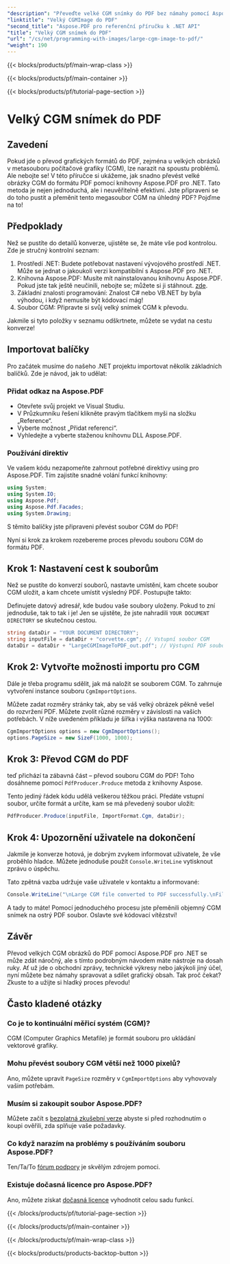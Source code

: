 ```yaml
---
"description": "Převeďte velké CGM snímky do PDF bez námahy pomocí Aspose.PDF pro .NET. Postupujte podle tohoto jednoduchého návodu pro rychlý a efektivní proces konverze."
"linktitle": "Velký CGMImage do PDF"
"second_title": "Aspose.PDF pro referenční příručku k .NET API"
"title": "Velký CGM snímek do PDF"
"url": "/cs/net/programming-with-images/large-cgm-image-to-pdf/"
"weight": 190
---
```


{{< blocks/products/pf/main-wrap-class >}}

{{< blocks/products/pf/main-container >}}

{{< blocks/products/pf/tutorial-page-section >}}

# Velký CGM snímek do PDF

## Zavedení

Pokud jde o převod grafických formátů do PDF, zejména u velkých obrázků v metasouboru počítačové grafiky (CGM), lze narazit na spoustu problémů. Ale nebojte se! V této příručce si ukážeme, jak snadno převést velké obrázky CGM do formátu PDF pomocí knihovny Aspose.PDF pro .NET. Tato metoda je nejen jednoduchá, ale i neuvěřitelně efektivní. Jste připraveni se do toho pustit a přeměnit tento megasoubor CGM na úhledný PDF? Pojďme na to!

## Předpoklady

Než se pustíte do detailů konverze, ujistěte se, že máte vše pod kontrolou. Zde je stručný kontrolní seznam:

1. Prostředí .NET: Budete potřebovat nastavení vývojového prostředí .NET. Může se jednat o jakoukoli verzi kompatibilní s Aspose.PDF pro .NET.
2. Knihovna Aspose.PDF: Musíte mít nainstalovanou knihovnu Aspose.PDF. Pokud jste tak ještě neučinili, nebojte se; můžete si ji stáhnout. [zde](https://releases.aspose.com/pdf/net/).
3. Základní znalosti programování: Znalost C# nebo VB.NET by byla výhodou, i když nemusíte být kódovací mág!
4. Soubor CGM: Připravte si svůj velký snímek CGM k převodu.

Jakmile si tyto položky v seznamu odškrtnete, můžete se vydat na cestu konverze!

## Importovat balíčky

Pro začátek musíme do našeho .NET projektu importovat několik základních balíčků. Zde je návod, jak to udělat:

### Přidat odkaz na Aspose.PDF

- Otevřete svůj projekt ve Visual Studiu.
- V Průzkumníku řešení klikněte pravým tlačítkem myši na složku „Reference“.
- Vyberte možnost „Přidat referenci“.
- Vyhledejte a vyberte staženou knihovnu DLL Aspose.PDF.

### Používání direktiv

Ve vašem kódu nezapomeňte zahrnout potřebné direktivy using pro Aspose.PDF. Tím zajistíte snadné volání funkcí knihovny:

```csharp
using System;
using System.IO;
using Aspose.Pdf;
using Aspose.Pdf.Facades;
using System.Drawing;
```

S těmito balíčky jste připraveni převést soubor CGM do PDF!

Nyní si krok za krokem rozebereme proces převodu souboru CGM do formátu PDF.

## Krok 1: Nastavení cest k souborům

Než se pustíte do konverzí souborů, nastavte umístění, kam chcete soubor CGM uložit, a kam chcete umístit výsledný PDF. Postupujte takto:

Definujete datový adresář, kde budou vaše soubory uloženy. Pokud to zní jednoduše, tak to tak i je! Jen se ujistěte, že jste nahradili `YOUR DOCUMENT DIRECTORY` se skutečnou cestou.

```csharp
string dataDir = "YOUR DOCUMENT DIRECTORY";
string inputFile = dataDir + "corvette.cgm"; // Vstupní soubor CGM
dataDir = dataDir + "LargeCGMImageToPDF_out.pdf"; // Výstupní PDF soubor
```

## Krok 2: Vytvořte možnosti importu pro CGM

Dále je třeba programu sdělit, jak má naložit se souborem CGM. To zahrnuje vytvoření instance souboru `CgmImportOptions`.

Můžete zadat rozměry stránky tak, aby se váš velký obrázek pěkně vešel do rozvržení PDF. Můžete zvolit různé rozměry v závislosti na vašich potřebách. V níže uvedeném příkladu je šířka i výška nastavena na 1000:

```csharp
CgmImportOptions options = new CgmImportOptions();
options.PageSize = new SizeF(1000, 1000);
```

## Krok 3: Převod CGM do PDF

teď přichází ta zábavná část – převod souboru CGM do PDF! Toho dosáhneme pomocí `PdfProducer.Produce` metoda z knihovny Aspose.

Tento jediný řádek kódu udělá veškerou těžkou práci. Předáte vstupní soubor, určíte formát a určíte, kam se má převedený soubor uložit:

```csharp
PdfProducer.Produce(inputFile, ImportFormat.Cgm, dataDir);
```

## Krok 4: Upozornění uživatele na dokončení

Jakmile je konverze hotová, je dobrým zvykem informovat uživatele, že vše proběhlo hladce. Můžete jednoduše použít `Console.WriteLine` vytisknout zprávu o úspěchu.

Tato zpětná vazba udržuje vaše uživatele v kontaktu a informované:

```csharp
Console.WriteLine("\nLarge CGM file converted to PDF successfully.\nFile saved at " + dataDir);
```

A tady to máte! Pomocí jednoduchého procesu jste přeměnili objemný CGM snímek na ostrý PDF soubor. Oslavte své kódovací vítězství!

## Závěr

Převod velkých CGM obrázků do PDF pomocí Aspose.PDF pro .NET se může zdát náročný, ale s tímto podrobným návodem máte nástroje na dosah ruky. Ať už jde o obchodní zprávy, technické výkresy nebo jakýkoli jiný účel, nyní můžete bez námahy spravovat a sdílet grafický obsah. Tak proč čekat? Zkuste to a užijte si hladký proces převodu!

## Často kladené otázky

### Co je to kontinuální měřicí systém (CGM)?
CGM (Computer Graphics Metafile) je formát souboru pro ukládání vektorové grafiky.

### Mohu převést soubory CGM větší než 1000 pixelů?
Ano, můžete upravit `PageSize` rozměry v `CgmImportOptions` aby vyhovovaly vašim potřebám.

### Musím si zakoupit soubor Aspose.PDF?
Můžete začít s [bezplatná zkušební verze](https://releases.aspose.com/) abyste si před rozhodnutím o koupi ověřili, zda splňuje vaše požadavky.

### Co když narazím na problémy s používáním souboru Aspose.PDF?
Ten/Ta/To [fórum podpory](https://forum.aspose.com/c/pdf/10) je skvělým zdrojem pomoci.

### Existuje dočasná licence pro Aspose.PDF?
Ano, můžete získat [dočasná licence](https://purchase.aspose.com/temporary-license/) vyhodnotit celou sadu funkcí.

{{< /blocks/products/pf/tutorial-page-section >}}

{{< /blocks/products/pf/main-container >}}

{{< /blocks/products/pf/main-wrap-class >}}

{{< blocks/products/products-backtop-button >}}